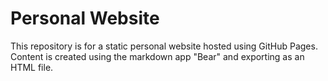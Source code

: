 # Personal Website

This repository is for a static personal website hosted using GitHub Pages. Content is created using the markdown app "Bear" and exporting as an HTML file. 
